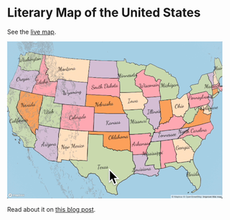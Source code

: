 # Literary Map of the United States

See the [live map](https://domlet.github.io/literary-map). 

![](img/literary-map-demo-500px.gif)

Read about it on [this blog post](https://domlet.github.io/posts/literary-map/).
